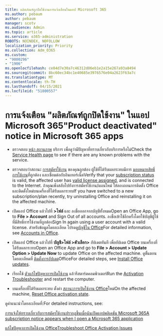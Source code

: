 ```yaml
---
title: ผลิตภัณฑ์ถูกปิดใช้งานการแจ้งเตือนในแอป Microsoft 365
ms.author: pebaum
author: pebaum
manager: scotv
ms.audience: Admin
ms.topic: article
ms.service: o365-administration
ROBOTS: NOINDEX, NOFOLLOW
localization_priority: Priority
ms.collection: Adm_O365
ms.custom:
- "9000296"
- "1906"
ms.openlocfilehash: ce04d7e30a7c46312d06eb1e2a15e267a93a8494
ms.sourcegitcommit: 8bc60ec34bc1e40685e3976576e04a2623f63a7c
ms.translationtype: MT
ms.contentlocale: th-TH
ms.lasthandoff: 04/15/2021
ms.locfileid: "51800557"
---
```

# <a name="product-deactivated-notice-in-microsoft-365-apps"></a><span data-ttu-id="8e8e6-102">การแจ้งเตือน "ผลิตภัณฑ์ถูกปิดใช้งาน" ในแอป Microsoft 365</span><span class="sxs-lookup"><span data-stu-id="8e8e6-102">"Product deactivated" notice in Microsoft 365 apps</span></span>

- <span data-ttu-id="8e8e6-103">ตรวจสอบ [หน้า สถานภาพ](https://docs.microsoft.com/office365/enterprise/view-service-health) บริการ เพื่อดูว่ามีปัญหาที่ทราบเกี่ยวกับบริการหรือไม่</span><span class="sxs-lookup"><span data-stu-id="8e8e6-103">Check the [Service Health page](https://docs.microsoft.com/office365/enterprise/view-service-health) to see if there are any known problems with the service.</span></span>

- <span data-ttu-id="8e8e6-104">ตรวจสอบว่าสถานะ [การสมัครใช้งาน](https://support.office.com/article/unlicensed-product-and-activation-errors-in-office-0d23d3c0-c19c-4b2f-9845-5344fedc4380#bkmk_checksubscription) ของคุณถูกต้อง ผู้ใช้ที่ได้รับผลกระทบมีการ [มอบหมายสิทธิ์การใช้งาน](https://support.office.com/article/997596B5-4173-4627-B915-36ABAC6786DC?wt.mc_id=Alchemy_ClientDIA)ที่ถูกต้อง และเชื่อมต่อกับอินเทอร์เน็ต</span><span class="sxs-lookup"><span data-stu-id="8e8e6-104">Verify that your [subscription status](https://support.office.com/article/unlicensed-product-and-activation-errors-in-office-0d23d3c0-c19c-4b2f-9845-5344fedc4380#bkmk_checksubscription) is valid, the affected user has [valid license assigned](https://support.office.com/article/997596B5-4173-4627-B915-36ABAC6786DC?wt.mc_id=Alchemy_ClientDIA), and is connected to the Internet.</span></span> <span data-ttu-id="8e8e6-105">ถ้าคุณเพิ่งสลับไปยังการสมัครใช้งาน/แผนใหม่ ให้ลองถอนการติดตั้ง Office และติดตั้งใหม่บนเครื่องที่ได้รับผลกระทบ</span><span class="sxs-lookup"><span data-stu-id="8e8e6-105">If you have switched to a new subscription/plan recently, try uninstalling Office and reinstalling it on the affected machine.</span></span>

- <span data-ttu-id="8e8e6-106">เปิดแอป Office แล้วไปที่ **>ไฟล์** และ ลงชื่อออกจากบัญชีทั้งหมด</span><span class="sxs-lookup"><span data-stu-id="8e8e6-106">Open an Office App, go to **File > Account** and Sign Out of all accounts.</span></span> <span data-ttu-id="8e8e6-107">ลงชื่อเข้าใช้อีกครั้งโดยใช้บัญชีผู้ใช้ที่มีสิทธิ์การใช้งานที่ถูกต้อง</span><span class="sxs-lookup"><span data-stu-id="8e8e6-107">Sign In again using a user account with a valid license.</span></span> <span data-ttu-id="8e8e6-108">สำหรับข้อมูลโดยละเอียด โปรดดู[บัญชีใน Office](https://support.office.com/article/accounts-in-office-628ea040-f265-49de-b986-be09c3ebf8a9)</span><span class="sxs-lookup"><span data-stu-id="8e8e6-108">For detailed information, see [Accounts in Office](https://support.office.com/article/accounts-in-office-628ea040-f265-49de-b986-be09c3ebf8a9).</span></span>

- <span data-ttu-id="8e8e6-109">เปิดแอป Office แล้วไปที่ **บัญชี>ไฟล์ >ตัวเลือก>** อัปเดตทันที เพื่ออัปเดต Office บนเครื่องที่ได้รับผลกระทบ</span><span class="sxs-lookup"><span data-stu-id="8e8e6-109">Open an Office App and go to **File > Account > Update Option > Update Now** to update Office on the affected machine.</span></span> <span data-ttu-id="8e8e6-110">ดูขั้นตอนโดยละเอียดที่ [ติดตั้งการอัปเดต](https://support.office.com/article/install-office-updates-2ab296f3-7f03-43a2-8e50-46de917611c5)Office</span><span class="sxs-lookup"><span data-stu-id="8e8e6-110">For detailed steps, see [Install Office updates](https://support.office.com/article/install-office-updates-2ab296f3-7f03-43a2-8e50-46de917611c5).</span></span>

- <span data-ttu-id="8e8e6-111">เรียกใช้ [ตัวแก้ไขปัญหาการเปิดใช้งาน](https://aka.ms/SARA-OfficeActivation-Alchemy) แล้วรีสตาร์ตคอมพิวเตอร์</span><span class="sxs-lookup"><span data-stu-id="8e8e6-111">Run the [Activation Troubleshooter](https://aka.ms/SARA-OfficeActivation-Alchemy) and restart the computer.</span></span>

- <span data-ttu-id="8e8e6-112">บนเครื่องที่ได้รับผลกระทบ ตั้งค่า [สถานะการเปิดใช้งาน Office](https://docs.microsoft.com/office/troubleshoot/activation/reset-office-365-proplus-activation-state)ใหม่</span><span class="sxs-lookup"><span data-stu-id="8e8e6-112">On the affected machine, [Reset Office activation state](https://docs.microsoft.com/office/troubleshoot/activation/reset-office-365-proplus-activation-state).</span></span>

<span data-ttu-id="8e8e6-113">ดูคําแนะนําโดยละเอียดที่:</span><span class="sxs-lookup"><span data-stu-id="8e8e6-113">For detailed instructions, see:</span></span> 

[<span data-ttu-id="8e8e6-114">การแจ้งให้ทราบเกี่ยวกับการสมัครใช้งานปรากฏขึ้นเมื่อฉันเปิดแอปพลิเคชัน Microsoft 365</span><span class="sxs-lookup"><span data-stu-id="8e8e6-114">A subscription notice appears when I open a Microsoft 365 application</span></span>](https://support.office.com/article/a-subscription-notice-appears-when-i-open-an-office-365-application-4cabe32c-f594-4c0e-9191-3d3ade10cceb)

[<span data-ttu-id="8e8e6-115">แก้ไขปัญหาการเปิดใช้งาน Office</span><span class="sxs-lookup"><span data-stu-id="8e8e6-115">Troubleshoot Office Activation Issues</span></span>](https://support.office.com/article/unlicensed-product-and-activation-errors-in-office-0d23d3c0-c19c-4b2f-9845-5344fedc4380)
